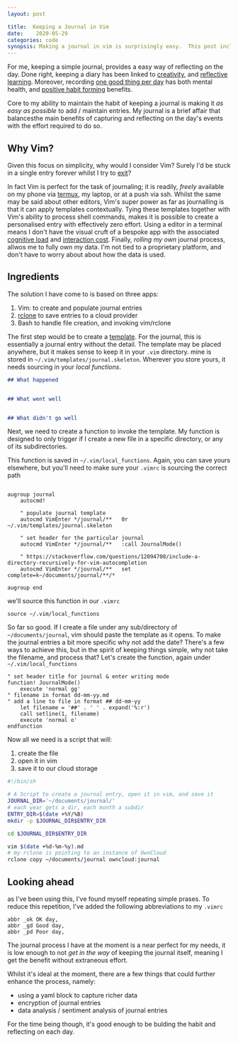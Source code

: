 ```yaml
---
layout: post

title:  Keeping a Journal in Vim
date:    2020-05-29 
categories: code
synopsis: Making a journal in vim is surprisingly easy.  This post includes some simple scripts to demonstrate the process I currently use.
---
```


For me, keeping  a simple journal, provides a easy way of reflecting on the day. Done right, keeping a diary has been linked to [creativity](https://www.brainpickings.org/2014/09/04/famous-writers-on-keeping-a-diary/), and [reflective learning](https://www.kent.ac.uk/learning/PDP-and-employability/pdp/reflective.html).  Moreover, recording [one good thing per day](https://www.actionforhappiness.org/take-action/find-three-good-things-each-day)  has both mental health, and [positive habit forming](https://charlesduhigg.com/the-power-of-habit/) benefits.

Core to my ability to maintain the habit of keeping a journal is making it _as easy as possible_ to add / maintain entries.  My journal is a brief affair that balancesthe main benefits of capturing and reflecting on the day's events with the effort required to do so.
  
## Why Vim?

 Given this focus on simplicity, why would I consider Vim?  Surely I'd be stuck in a single entry forever whilst I try to [exit](https://github.com/hakluke/how-to-exit-vim)?

In fact Vim is perfect for the task of journaling; it is readily, _freely_ available on my phone via [termux](https://wiki.termux.com/wiki/Text_Editors#Vim), my laptop, or at a push via ssh. Whilst the same may be said about other editors, Vim's super power as far as journalling is that it can apply templates contextually.  Tying these templates together with Vim's ability to process shell commands, makes it is possible to create a personalised entry with effectively zero effort.  Using a editor in a terminal means I don't have the visual cruft of a bespoke app with the associated [cognitive load](https://www.nngroup.com/articles/zen-mode/) and [interaction cost](https://www.nngroup.com/videos/interaction-cost/).  Finally, _rolling my own_ journal process, allwos me to fully own my data.  I'm not tied to a proprietary platform, and don't have to worry about about how the data is used.

## Ingredients


The solution I have come to is based on three apps:

1. Vim: to create and populate journal entries
2. [rclone](https://rclone.org/) to save entries to a cloud provider
3. Bash to handle file creation, and invoking vim/rclone

The first step would be to create a [template](https://shapeshed.com/vim-templates/).  For the journal, this is essentially a journal entry without the detail.  The template may be placed anywhere, but it makes sense to keep it in your `.vim` directory.  mine is stored in `~/.vim/templates/journal.skeleton`.  Wherever you store yours, it needs sourcing in your _local functions_.

```markdown
## What happened


## What went well


## What didn't go well
```

Next, we need to create a function to invoke the template.  My function is designed to only trigger if I create a new file in a specific directory, or any of its subdirectories.

This function is saved in `~/.vim/local_functions`.  Again, you can save yours elsewhere, but you'll need to make sure your `.vimrc` is sourcing the correct path

```vim

augroup journal
    autocmd!

    " populate journal template
    autocmd VimEnter */journal/**   0r ~/.vim/templates/journal.skeleton

    " set header for the particular journal
    autocmd VimEnter */journal/**   :call JournalMode()

    " https://stackoverflow.com/questions/12094708/include-a-directory-recursively-for-vim-autocompletion
    autocmd VimEnter */journal/**   set complete=k~/documents/journal/**/*

augroup end
```

we'll source this function in our `.vimrc`

```vim
source ~/.vim/local_functions
```

So far so good. If I create a file under any sub/directory of `~/documents/journal`, vim should paste the template  as it opens.  To make the journal entries a bit more specific why not add the date?  There's a few ways to achieve this, but in the spirit of keeping things simple, why not take the filename, and process that?  Let's create the function, again under `~/.vim/local_functions`

```vim
" set header title for journal & enter writing mode
function! JournalMode()
    execute 'normal gg'
" filename in format dd-mm-yy.md 
" add a line to file in format ## dd-mm-yy    
    let filename = '##' . ' ' . expand('%:r')
    call setline(1, filename)
    execute 'normal o'
endfunction
```

Now all we need is a script that will:

1. create the file
2. open it in vim
3. save it to our cloud storage


```bash
#!/bin/sh

# A Script to create a journal entry, open it in vim, and save it 
JOURNAL_DIR='~/documents/journal/'
# each year gets a dir, each month a subdir
ENTRY_DIR=$(date +%Y/%B)
mkdir -p $JOURNAL_DIR$ENTRY_DIR

cd $JOURNAL_DIR$ENTRY_DIR

vim $(date +%d-%m-%y).md
# my rclone is pointing to an instance of OwnCloud
rclone copy ~/documents/journal owncloud:journal
```

## Looking ahead

as I've been using this, I've found myself repeating simple prases.  To reduce this repetition, I've added the following abbreviations to my `.vimrc` 

```vim
abbr _ok OK day, 
abbr _gd Good day,
abbr _pd Poor day, 
```

The journal process I have at the moment is a near perfect for my needs, it is low enough to not _get in the way_ of keeping the journal itself, meaning I get the benefit without extraneous effort.

Whilst it's ideal at the moment, there are a few things that could further enhance the process, namely:

+ using a yaml block to capture richer data 
+ encryption of journal entries
+ data analysis / sentiment analysis of journal entries

For the time being though, it's good enough to be bulding the habit and reflecting on each day.

